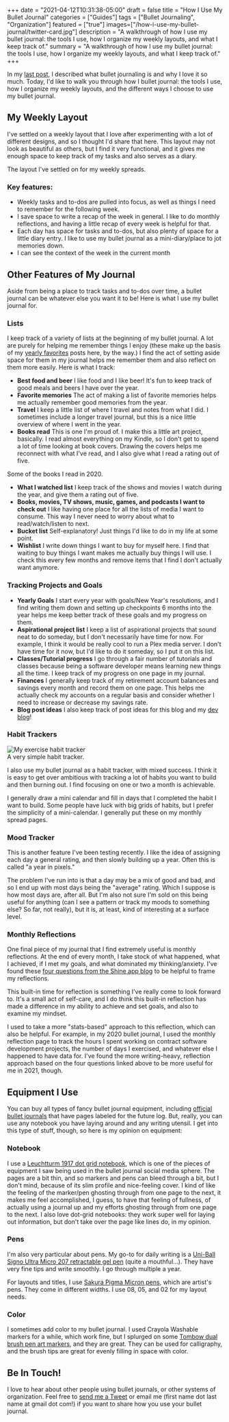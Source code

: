 +++
date = "2021-04-12T10:31:38-05:00"
draft = false
title = "How I Use My Bullet Journal"
categories = ["Guides"]
tags = ["Bullet Journaling", "Organization"]
featured = ["true"]
images=["/how-i-use-my-bullet-journal/twitter-card.jpg"]
description = "A walkthrough of how I use my bullet journal: the tools I use, how I organize my weekly layouts, and what I keep track of."
summary = "A walkthrough of how I use my bullet journal: the tools I use, how I organize my weekly layouts, and what I keep track of."
+++

In my [last post](../what-is-a-bullet-journal-and-why-i-love-it), I described what bullet journaling is and why I love it so much. Today, I'd like to walk you through how I bullet journal: the tools I use, how I organize my weekly layouts, and the different ways I choose to use my bullet journal.

## My Weekly Layout

I've settled on a weekly layout that I love after experimenting with a lot of different designs, and so I thought I'd share that here. This layout may not look as beautiful as others, but I find it very functional, and it gives me enough space to keep track of my tasks and also serves as a diary.

<div class="text-center inline-image-container content-container-expanded">
  <img src="./my-weekly-layout-design.jpg" alt="" class="img-responsive img-center"></img>
  <div class="caption-container">
    <div class="inline-image-caption">The layout I've settled on for my weekly spreads.</div>
  </div>
</div>

### Key features:

- Weekly tasks and to-dos are pulled into focus, as well as things I need to remember for the following week.
- I save space to write a recap of the week in general. I like to do monthly reflections, and having a little recap of every week is helpful for that.
- Each day has space for tasks and to-dos, but also plenty of space for a little diary entry. I like to use my bullet journal as a mini-diary/place to jot memories down.
- I can see the context of the week in the current month

## Other Features of My Journal

Aside from being a place to track tasks and to-dos over time, a bullet journal can be whatever else you want it to be! Here is what I use my bullet journal for.

### Lists

I keep track of a variety of lists at the beginning of my bullet journal. A lot are purely for helping me remember things I enjoy (these make up the basis of my [yearly favorites](../categories/yearly-favorites/) posts here, by the way.) I find the act of setting aside space for them in my journal helps me remember them and also reflect on them more easily. Here is what I track:

- **Best food and beer** I like food and I like beer! It's fun to keep track of good meals and beers I have over the year.
- **Favorite memories** The act of making a list of favorite memories helps me actually remember good memories from the year.
- **Travel** I keep a little list of where I travel and notes from what I did. I sometimes include a longer travel journal, but this is a nice little overview of where I went in the year.
- **Books read** This is one I'm proud of. I make this a little art project, basically. I read almost everything on my Kindle, so I don't get to spend a lot of time looking at book covers. Drawing the covers helps me reconnect with what I've read, and I also give what I read a rating out of five.

<div class="text-center inline-image-container content-container-expanded">
  <img src="./books-read-2020-spread.jpg" alt="" class="img-responsive img-center"></img>
  <div class="caption-container">
    <div class="inline-image-caption">Some of the books I read in 2020.</div>
  </div>
</div>

- **What I watched list** I keep track of the shows and movies I watch during the year, and give them a rating out of five.
- **Books, movies, TV shows, music, games, and podcasts I want to check out** I like having one place for all the lists of media I want to consume. This way I never need to worry about what to read/watch/listen to next.
- **Bucket list** Self-explanatory! Just things I'd like to do in my life at some point.
- **Wishlist** I write down things I want to buy for myself here. I find that waiting to buy things I want makes me actually buy things I will use. I check this every few months and remove items that I find I don't actually want anymore.

### Tracking Projects and Goals

- **Yearly Goals** I start every year with goals/New Year's resolutions, and I find writing them down and setting up checkpoints 6 months into the year helps me keep better track of these goals and my progress on them.
- **Aspirational project list** I keep a list of aspirational projects that sound neat to do someday, but I don't necessarily have time for now. For example, I think it would be really cool to run a Plex media server. I don't have time for it now, but I'd like to do it someday, so I put it on this list.
- **Classes/Tutorial progress** I go through a fair number of tutorials and classes because being a software developer means learning new things all the time. I keep track of my progress on one page in my journal.
- **Finances** I generally keep track of my retirement account balances and savings every month and record them on one page. This helps me actually check my accounts on a regular basis and consider whether I need to increase or decrease my savings rate.
- **Blog post ideas** I also keep track of post ideas for this blog and my [dev blog](https://www.hannaliebl.com/blog/)!

### Habit Trackers

<div class="pull-left inline-image mod-left-aligned mod-top-aligned">
  <img src="./basic-habit-tracker.jpg" alt="My exercise habit tracker" class="img-responsive img-center"></img>
  <div class="caption-container">
    <div class="inline-image-caption">A very simple habit tracker.</div>
  </div>
</div>

I also use my bullet journal as a habit tracker, with mixed success. I think it is easy to get over ambitious with tracking a lot of habits you want to build and then burning out. I find focusing on one or two a month is achievable.

I generally draw a mini calendar and fill in days that I completed the habit I want to build. Some people have luck with big grids of habits, but I prefer the simplicity of a mini-calendar. I generally put these on my monthly spread pages.

### Mood Tracker

This is another feature I've been testing recently. I like the idea of assigning each day a general rating, and then slowly building up a year. Often this is called "a year in pixels."

The problem I've run into is that a day may be a mix of good and bad, and so I end up with most days being the "average" rating. Which I suppose is how most days are, after all. But I'm also not sure I'm sold on this being useful for anything (can I see a pattern or track my moods to something else? So far, not really), but it is, at least, kind of interesting at a surface level.

### Monthly Reflections

One final piece of my journal that I find extremely useful is monthly reflections. At the end of every month, I take stock of what happened, what I achieved, if I met my goals, and what dominated my thinking/anxiety. I've found these [four questions from the Shine app blog](https://advice.theshineapp.com/articles/use-these-4-questions-for-your-end-of-month-reflection/) to be helpful to frame my reflections.

This built-in time for reflection is something I've really come to look forward to. It's a small act of self-care, and I do think this built-in reflection has made a difference in my ability to achieve and set goals, and also to examine my mindset.

I used to take a more "stats-based" approach to this reflection, which can also be helpful. For example, in my 2020 bullet journal, I used the monthly reflection page to track the hours I spent working on contract software development projects, the number of days I exercised, and whatever else I happened to have data for. I've found the more writing-heavy, reflection approach based on the four questions linked above to be more useful for me in 2021, though.

## Equipment I Use

You can buy all types of fancy bullet journal equipment, including [official bullet journals](https://bulletjournal.com/pages/shop) that have pages labeled for the future log. But, really, you can use any notebook you have laying around and any writing utensil. I get into this type of stuff, though, so here is my opinion on equipment:

### Notebook

I use a [Leuchtturm 1917 dot grid notebook](https://www.amazon.com/Leuchtturm1917-Medium-Ruled-Hardcover-Notebook/dp/B00SBDN12W?&linkCode=ll1&tag=d01a3488-20&linkId=70cd5f8c5124382d9ecae2ed4cfd2ba4&language=en_US&ref_=as_li_ss_tl), which is one of the pieces of equipment I saw being used in the bullet journal social media sphere. The pages are a bit thin, and so markers and pens can bleed through a bit, but I don't mind, because of its slim profile and nice-feeling cover. I kind of like the feeling of the marker/pen ghosting through from one page to the next, it makes me feel accomplished, I guess, to have that feeling of fullness, of actually using a journal up and my efforts ghosting through from one page to the next. I also love dot-grid notebooks: they work super well for laying out information, but don't take over the page like lines do, in my opinion.

### Pens

I'm also very particular about pens. My go-to for daily writing is a [Uni-Ball Signo Ultra Micro 207 retractable gel pen](https://www.amazon.com/gp/product/B005HNZ5ZU?ie=UTF8&th=1&linkCode=ll1&tag=d01a3488-20&linkId=0d39c89a261e7376e662a4afcc064c61&language=en_US&ref_=as_li_ss_tl) (quite a mouthful...). They have very fine tips and write smoothly. I go through multiple a year.

For layouts and titles, I use [Sakura Pigma Micron pens](https://www.amazon.com/Sakura-Pigma-30062-Micron-Blister/dp/B0008G8G8Y?dchild=1&keywords=micron+pens&qid=1618234025&sr=8-3&linkCode=ll1&tag=d01a3488-20&linkId=a6a88293dd0f502749d2e9d91f23b865&language=en_US&ref_=as_li_ss_tl), which are artist's pens. They come in different widths. I use 08, 05, and 02 for my layout needs.

### Color

I sometimes add color to my bullet journal. I used Crayola Washable markers for a while, which work fine, but I splurged on some [Tombow dual brush pen art markers](https://www.amazon.com/gp/product/B07581CXYK?ie=UTF8&psc=1&linkCode=ll1&tag=d01a3488-20&linkId=6d7d4e5b6e45acc9b3220b719fa5e1bc&language=en_US&ref_=as_li_ss_tl), and they are great. They can be used for calligraphy, and the brush tips are great for evenly filling in space with color.

## Be In Touch!

I love to hear about other people using bullet journals, or other systems of organization. Feel free to [send me a Tweet](https://twitter.com/lieblhan) or email me (first name dot last name at gmail dot com!) if you want to share how you use your bullet journal.
